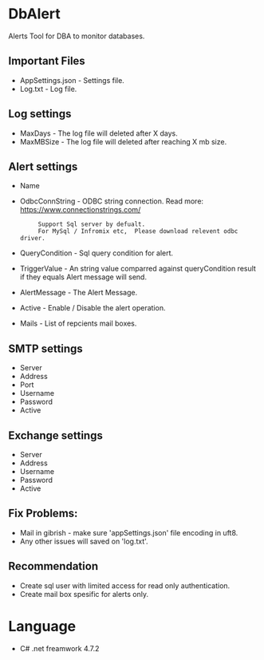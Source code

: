 # DbAlert
Alerts Tool for DBA to monitor databases.

## Important Files
- AppSettings.json - Settings file.
- Log.txt - Log file.


## Log settings
- MaxDays - The log file will deleted after X days. 
- MaxMBSize - The log file will deleted after reaching X mb size.

## Alert settings
- Name 
- OdbcConnString -  ODBC string connection. Read more: https://www.connectionstrings.com/ 
		   
		   Support Sql server by defualt.
		   For MySql / Infromix etc,  Please download relevent odbc driver.  
		   
- QueryCondition  - Sql query condition for alert. 
- TriggerValue - An string value comparred against queryCondition result if they equals Alert message will send.
- AlertMessage - The Alert Message. 
- Active  - Enable / Disable the alert operation. 
- Mails  - List of repcients mail boxes.

## SMTP settings
- Server 
- Address 
- Port 
- Username
- Password 
- Active 

## Exchange settings
- Server 
- Address 
- Username
- Password  
- Active 


## Fix Problems: 
- Mail in gibrish - make sure 'appSettings.json' file encoding in uft8.
- Any other issues will saved on 'log.txt'.

## Recommendation
- Create sql user with limited access for read only authentication.
- Create mail box spesific for alerts only.

# Language
- C# .net freamwork 4.7.2
